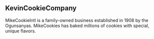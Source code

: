 ## KevinCookieCompany
MikeCookieIntl is a family-owned business established in 1908 by the Ogunsanyas. MikeCookies has baked millions of cookies with special, unique flavors.
